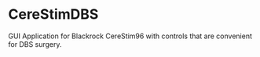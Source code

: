 # CereStimDBS
GUI Application for Blackrock CereStim96 with controls that are convenient for DBS surgery.
